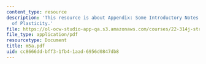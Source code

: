 ```yaml
---
content_type: resource
description: 'This resource is about Appendix: Some Introductory Notes to the Theory
  of Plasticity.'
file: https://ol-ocw-studio-app-qa.s3.amazonaws.com/courses/22-314j-structural-mechanics-in-nuclear-power-technology-fall-2006/cc8666ddbff31fb41aad6956d0847db8_m5a.pdf
file_type: application/pdf
resourcetype: Document
title: m5a.pdf
uid: cc8666dd-bff3-1fb4-1aad-6956d0847db8
---
```

